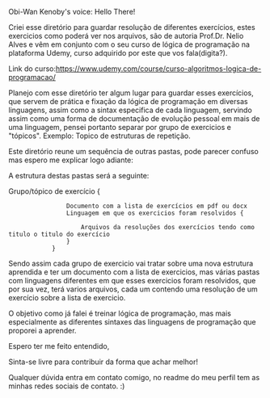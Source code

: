 Obi-Wan Kenoby's voice: Hello There!

Criei esse diretório para guardar resolução de diferentes exercícios, estes exercicios como poderá ver nos arquivos, são de autoria Prof.Dr. Nelio Alves e vêm em conjunto com o seu curso de lógica de programação na plataforma Udemy, curso adquirido por este que vos fala(digita?).


Link do curso:https://www.udemy.com/course/curso-algoritmos-logica-de-programacao/

Planejo com esse diretório ter algum lugar para guardar esses exercícios, que servem de prática e fixação da lógica de programação em diversas linguagens, assim como a sintax especifica de cada linguagem, servindo assim como uma forma de documentação de evolução pessoal em mais de uma linguagem, pensei portanto separar por grupo de exercicios e "tópicos". Exemplo: Topico de estruturas de repetição.

Este diretório reune um sequência de outras pastas, pode parecer confuso mas espero me explicar logo adiante:

A estrutura destas pastas será a seguinte:

Grupo/tópico de exercício {
                    
                    Documento com a lista de exercícios em pdf ou docx
                    Linguagem em que os exercicios foram resolvidos {
                       
                        Arquivos da resoluções dos exercícios tendo como titulo o titulo do exercício
                    }
                }    



Sendo assim cada grupo de exercicio vai tratar sobre uma nova estrutura aprendida e ter um documento com a lista de exercicios, mas várias pastas com linguagens diferentes em que esses exercicios foram resolvidos, que por sua vez, terá varios arquivos, cada um contendo uma resolução de um exercício sobre a lista de exercicio.

O objetivo como já falei é treinar lógica de programação, mas mais especialmente as diferentes sintaxes das linguagens de programação que proporei a aprender.


Espero ter me feito entendido, 

Sinta-se livre para contribuir da forma que achar melhor!

Qualquer dúvida entra em contato comigo, no readme do meu perfil tem as minhas redes sociais de contato. :)